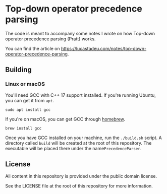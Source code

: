 # Top-down operator precedence parsing

The code is meant to accompany some notes I wrote on how Top-down operator
precedence parsing (Pratt) works.

You can find the article on https://lucastadeu.com/notes/top-down-operator-precedence-parsing.

## Building

### Linux or macOS

You'll need GCC with C++ 17 support installed. If you're running Ubuntu, you
can get it from `apt`.

```shell
sudo apt install gcc
```

If you're on macOS, you can get GCC through [homebrew](https://brew.sh).

```shell
brew install gcc
```

Once you have GCC installed on your machine, run the `./build.sh` script.
A directory called `build` will be created at the root of this repository. The
executable will be placed there under the name`PrecedenceParser`.

## License

All content in this repository is provided under the public domain license.

See the LICENSE file at the root of this repository for more information.

